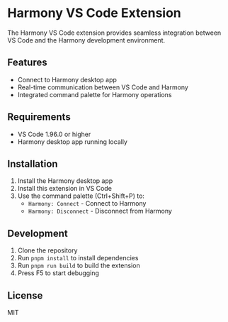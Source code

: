 # Harmony VS Code Extension

The Harmony VS Code extension provides seamless integration between VS Code and the Harmony development environment.

## Features

- Connect to Harmony desktop app
- Real-time communication between VS Code and Harmony
- Integrated command palette for Harmony operations

## Requirements

- VS Code 1.96.0 or higher
- Harmony desktop app running locally

## Installation

1. Install the Harmony desktop app
2. Install this extension in VS Code
3. Use the command palette (Ctrl+Shift+P) to:
   - `Harmony: Connect` - Connect to Harmony
   - `Harmony: Disconnect` - Disconnect from Harmony

## Development

1. Clone the repository
2. Run `pnpm install` to install dependencies
3. Run `pnpm run build` to build the extension
4. Press F5 to start debugging

## License

MIT
